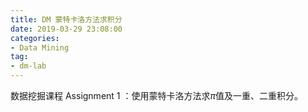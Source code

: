 ```yaml
---
title: DM 蒙特卡洛方法求积分
date: 2019-03-29 23:08:00
categories:
- Data Mining
tag:
- dm-lab
---
```


















数据挖掘课程 Assignment 1 ：使用蒙特卡洛方法求$\pi$值及一重、二重积分。
